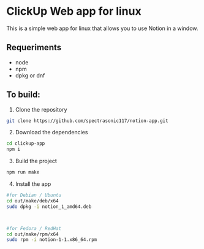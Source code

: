 # ClickUp Web app for linux

This is a simple web app for linux that allows you to use Notion in a window.

## Requeriments

-   node
-   npm
-   dpkg or dnf

## To build:

1. Clone the repository

```bash
git clone https://github.com/spectrasonic117/notion-app.git
```

2. Download the dependencies

```bash
cd clickup-app
npm i
```

3. Build the project

```bash
npm run make
```

4. Install the app

```bash
#for Debian / Ubuntu
cd out/make/deb/x64
sudo dpkg -i notion_1_amd64.deb



#for Fedora / RedHat
cd out/make/rpm/x64
sudo rpm -i notion-1-1.x86_64.rpm
```
